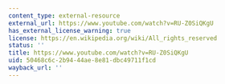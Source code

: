 ```yaml
---
content_type: external-resource
external_url: https://www.youtube.com/watch?v=RU-Z0SiQKgU
has_external_license_warning: true
license: https://en.wikipedia.org/wiki/All_rights_reserved
status: ''
title: https://www.youtube.com/watch?v=RU-Z0SiQKgU
uid: 50468c6c-2b94-44ae-8e81-dbc49711f1cd
wayback_url: ''
---
```

